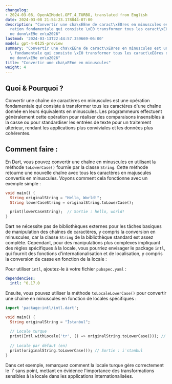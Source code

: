 ```yaml
---
changelog:
- 2024-03-08, OpenAIModel.GPT_4_TURBO, translated from English
date: 2024-03-08 21:54:23.178844-07:00
description: "Convertir une cha\xEEne de caract\xE8res en minuscules est une op\xE9\
  ration fondamentale qui consiste \xE0 transformer tous les caract\xE8res d'une cha\xEE\
  ne donn\xE9e en\u2026"
lastmod: '2024-03-13T22:44:57.359669-06:00'
model: gpt-4-0125-preview
summary: "Convertir une cha\xEEne de caract\xE8res en minuscules est une op\xE9ration\
  \ fondamentale qui consiste \xE0 transformer tous les caract\xE8res d'une cha\xEE\
  ne donn\xE9e en\u2026"
title: "Convertir une cha\xEEne en minuscules"
weight: 4
---
```


## Quoi & Pourquoi ?

Convertir une chaîne de caractères en minuscules est une opération fondamentale qui consiste à transformer tous les caractères d'une chaîne donnée en leurs équivalents en minuscules. Les programmeurs effectuent généralement cette opération pour réaliser des comparaisons insensibles à la casse ou pour standardiser les entrées de texte pour un traitement ultérieur, rendant les applications plus conviviales et les données plus cohérentes.

## Comment faire :

En Dart, vous pouvez convertir une chaîne en minuscules en utilisant la méthode `toLowerCase()` fournie par la classe `String`. Cette méthode retourne une nouvelle chaîne avec tous les caractères en majuscules convertis en minuscules. Voyons comment cela fonctionne avec un exemple simple :

```dart
void main() {
  String originalString = "Hello, World!";
  String lowerCaseString = originalString.toLowerCase();

  print(lowerCaseString);  // Sortie : hello, world!
}
```

Dart ne nécessite pas de bibliothèques externes pour les tâches basiques de manipulation des chaînes de caractères, y compris la conversion en minuscules, car la classe `String` de la bibliothèque standard est assez complète. Cependant, pour des manipulations plus complexes impliquant des règles spécifiques à la locale, vous pourriez envisager le package `intl`, qui fournit des fonctions d'internationalisation et de localisation, y compris la conversion de casse en fonction de la locale :

Pour utiliser `intl`, ajoutez-le à votre fichier `pubspec.yaml` :

```yaml
dependencies:
  intl: ^0.17.0
```

Ensuite, vous pouvez utiliser la méthode `toLocaleLowerCase()` pour convertir une chaîne en minuscules en fonction de locales spécifiques :

```dart
import 'package:intl/intl.dart';

void main() {
  String originalString = "İstanbul";
  
  // Locale turque
  print(Intl.withLocale('tr', () => originalString.toLowerCase())); // Sortie : istanbul
  
  // Locale par défaut (en)
  print(originalString.toLowerCase()); // Sortie : i̇stanbul
}
```

Dans cet exemple, remarquez comment la locale turque gère correctement le 'i' sans point, mettant en évidence l'importance des transformations sensibles à la locale dans les applications internationalisées.
